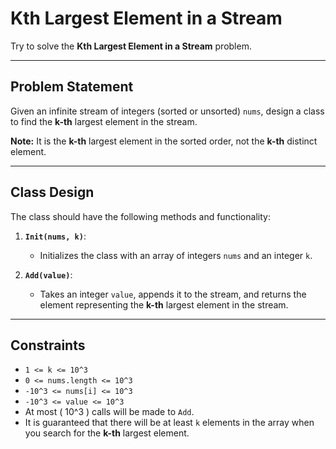 # Kth Largest Element in a Stream

Try to solve the **Kth Largest Element in a Stream** problem.

---

## Problem Statement

Given an infinite stream of integers (sorted or unsorted) `nums`, design a class to find the **k-th** largest element in the stream.

**Note:** It is the **k-th** largest element in the sorted order, not the **k-th** distinct element.

---

## Class Design

The class should have the following methods and functionality:

1. **`Init(nums, k)`**:
    - Initializes the class with an array of integers `nums` and an integer `k`.

2. **`Add(value)`**:
    - Takes an integer `value`, appends it to the stream, and returns the element representing the **k-th** largest element in the stream.

---

## Constraints

- `1 <= k <= 10^3`
- `0 <= nums.length <= 10^3`
- `-10^3 <= nums[i] <= 10^3`
- `-10^3 <= value <= 10^3`
- At most \( 10^3 \) calls will be made to `Add`.
- It is guaranteed that there will be at least `k` elements in the array when you search for the **k-th** largest element.
